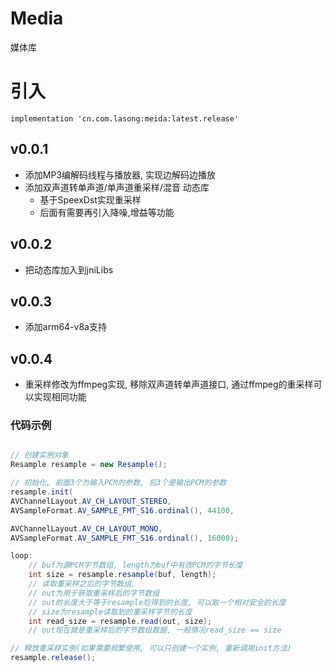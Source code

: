 # Media
媒体库

# 引入

```
implementation 'cn.com.lasong:meida:latest.release'
```

## v0.0.1
* 添加MP3编解码线程与播放器, 实现边解码边播放  
* 添加双声道转单声道/单声道重采样/混音 动态库
	* 基于SpeexDst实现重采样
	* 后面有需要再引入降噪,增益等功能

## v0.0.2
* 把动态库加入到jniLibs

## v0.0.3
* 添加arm64-v8a支持

## v0.0.4
* 重采样修改为ffmpeg实现, 移除双声道转单声道接口, 通过ffmpeg的重采样可以实现相同功能

### 代码示例

```java

// 创建实例对象
Resample resample = new Resample();  

// 初始化, 前面3个为输入PCM的参数, 后3个是输出PCM的参数  
resample.init(
AVChannelLayout.AV_CH_LAYOUT_STEREO, 
AVSampleFormat.AV_SAMPLE_FMT_S16.ordinal(), 44100,

AVChannelLayout.AV_CH_LAYOUT_MONO, 
AVSampleFormat.AV_SAMPLE_FMT_S16.ordinal(), 16000);    

loop:
	// buf为源PCM字节数组, length为buf中有效PCM的字节长度  
	int size = resample.resample(buf, length);  
	// 读取重采样之后的字节数组, 
	// out为用于获取重采样后的字节数组  
	// out的长度大于等于resample后得到的长度, 可以取一个相对安全的长度  
	// size为resample读取到的重采样字节的长度  
	int read_size = resample.read(out, size);
	// out现在就是重采样后的字节数组数据, 一般情况read_size == size

// 释放重采样实例(如果需要频繁使用, 可以只创建一个实例, 重新调用init方法)  
resample.release();	

```